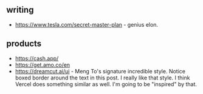 
## writing
- https://www.tesla.com/secret-master-plan - genius elon.
## products
- https://cash.app/
- https://get.amo.co/en
- https://dreamcut.ai/ui - Meng To's signature incredible style. Notice boxed border around the text in this post. I really like that style. I think Vercel does something similar as well. I'm going to be "inspired" by that.
